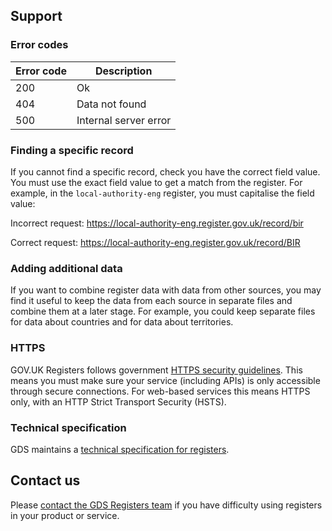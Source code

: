 ## Support 

### Error codes

| Error code | Description           |
|------------|-----------------------|
| 200        | Ok                    |
| 404        | Data not found        |
| 500        | Internal server error |

### Finding a specific record

If you cannot find a specific record, check you have the correct field value. You must use the exact field value to get a match from the register. For example, in the `local-authority-eng` register, you must capitalise the field value: 

Incorrect request: https://local-authority-eng.register.gov.uk/record/bir

Correct request: https://local-authority-eng.register.gov.uk/record/BIR

### Adding additional data 

If you want to combine register data with data from other sources, you may find it useful to keep the data from each source in separate files and combine them at a later stage. For example, you could keep separate files for data about countries and for data about territories.

### HTTPS

GOV.UK Registers follows government [HTTPS security guidelines](https://www.gov.uk/service-manual/technology/using-https). This means you must make sure your service (including APIs) is only accessible through secure connections. For web-based services this means HTTPS only, with an HTTP Strict Transport Security (HSTS).

### Technical specification

GDS maintains a [technical specification for registers](https://openregister.github.io/specification/).

## Contact us 

Please [contact the GDS Registers team](https://registers.cloudapps.digital/support.html) if you have difficulty using registers in your product or service.

